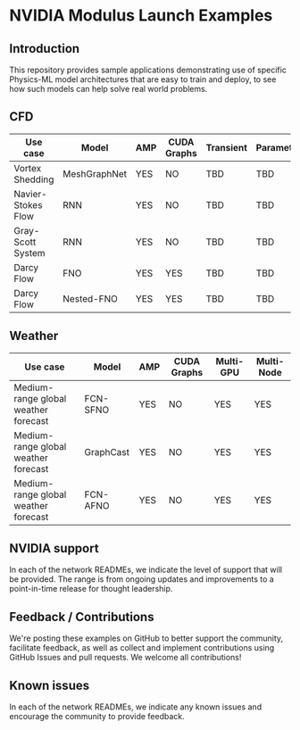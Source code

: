 # NVIDIA Modulus Launch Examples

 

## Introduction

This repository provides sample applications demonstrating use of specific Physics-ML model architectures that are easy to train and deploy, to see how such models can help solve real world problems.

## CFD

|Use case|Model|AMP|CUDA Graphs|Transient|Parameterized|
| --- | --- | --- | --- | --- | --- |
|Vortex Shedding|MeshGraphNet|YES|NO|TBD|TBD|YES|YES|
|Navier-Stokes Flow|RNN|YES|NO|TBD|TBD|YES|NO|
|Gray-Scott System|RNN|YES|NO|TBD|TBD|YES|NO|
|Darcy Flow|FNO|YES|YES|TBD|TBD|NO|YES|
|Darcy Flow|Nested-FNO|YES|YES|TBD|TBD|NO|YES|
 

## Weather

|Use case|Model|AMP|CUDA Graphs|Multi-GPU| Multi-Node|
| --- | --- | --- | --- | --- | --- |
|Medium-range global weather forecast|FCN-SFNO|YES|NO|YES|YES|
|Medium-range global weather forecast|GraphCast|YES|NO|YES|YES|
|Medium-range global weather forecast|FCN-AFNO|YES|NO|YES|YES|

## NVIDIA support

In each of the network READMEs, we indicate the level of support that will be provided. The range is from ongoing updates and improvements to a point-in-time release for thought leadership.

 



## Feedback / Contributions

We're posting these examples on GitHub to better support the community, facilitate feedback, as well as collect and implement contributions using GitHub Issues and pull requests. We welcome all contributions!

 

## Known issues

In each of the network READMEs, we indicate any known issues and encourage the community to provide feedback.